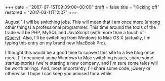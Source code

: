 +++
date = "2007-07-15T09:09:00+00:00"
draft = false
title = "Kicking off"
restored = "2017-03-11T12:07"
+++

August 1 I will be switching jobs. This will mean that I am once more (among other things) a professional programmer. This time around the tools of the trade will be PHP, MySQL and JavaScript (with more than a touch of <a href="http://www.jquery.com/">jQuery</a>). Also, I'll be switching from Windows to Mac OS X (actually, I'm typing this entry on my brand new MacBook Pro).

I thought this would be a good time to convert this site to a live blog once more. I'll document some Windows to Mac switching issues, share some startup stories (we're starting a new company, and I'm sure some tales will be worth telling). And, most importantly, I'll share some code, jQuery or otherwise.  I hope I can keep you amused for a while.